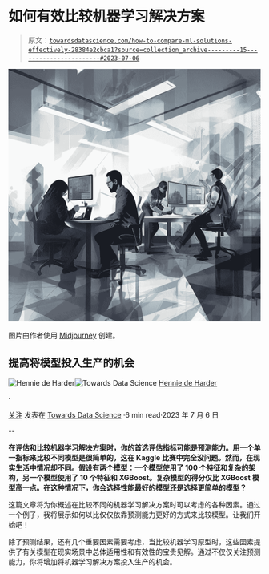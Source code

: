 # 如何有效比较机器学习解决方案

> 原文：[`towardsdatascience.com/how-to-compare-ml-solutions-effectively-28384e2cbca1?source=collection_archive---------15-----------------------#2023-07-06`](https://towardsdatascience.com/how-to-compare-ml-solutions-effectively-28384e2cbca1?source=collection_archive---------15-----------------------#2023-07-06)

![](img/f230bb52240a5717e53947dd913ed392.png)

图片由作者使用 [Midjourney](https://www.midjourney.com/app/) 创建。

## 提高将模型投入生产的机会

[](https://hennie-de-harder.medium.com/?source=post_page-----28384e2cbca1--------------------------------)![Hennie de Harder](https://hennie-de-harder.medium.com/?source=post_page-----28384e2cbca1--------------------------------)[](https://towardsdatascience.com/?source=post_page-----28384e2cbca1--------------------------------)![Towards Data Science](https://towardsdatascience.com/?source=post_page-----28384e2cbca1--------------------------------) [Hennie de Harder](https://hennie-de-harder.medium.com/?source=post_page-----28384e2cbca1--------------------------------)

·

[关注](https://medium.com/m/signin?actionUrl=https%3A%2F%2Fmedium.com%2F_%2Fsubscribe%2Fuser%2Ffb96be98b7b9&operation=register&redirect=https%3A%2F%2Ftowardsdatascience.com%2Fhow-to-compare-ml-solutions-effectively-28384e2cbca1&user=Hennie+de+Harder&userId=fb96be98b7b9&source=post_page-fb96be98b7b9----28384e2cbca1---------------------post_header-----------) 发表在 [Towards Data Science](https://towardsdatascience.com/?source=post_page-----28384e2cbca1--------------------------------) ·6 min read·2023 年 7 月 6 日[](https://medium.com/m/signin?actionUrl=https%3A%2F%2Fmedium.com%2F_%2Fvote%2Ftowards-data-science%2F28384e2cbca1&operation=register&redirect=https%3A%2F%2Ftowardsdatascience.com%2Fhow-to-compare-ml-solutions-effectively-28384e2cbca1&user=Hennie+de+Harder&userId=fb96be98b7b9&source=-----28384e2cbca1---------------------clap_footer-----------)

--

[](https://medium.com/m/signin?actionUrl=https%3A%2F%2Fmedium.com%2F_%2Fbookmark%2Fp%2F28384e2cbca1&operation=register&redirect=https%3A%2F%2Ftowardsdatascience.com%2Fhow-to-compare-ml-solutions-effectively-28384e2cbca1&source=-----28384e2cbca1---------------------bookmark_footer-----------)

**在评估和比较机器学习解决方案时，你的首选评估指标可能是预测能力。用一个单一指标来比较不同模型是很简单的，这在 Kaggle 比赛中完全没问题。然而，在现实生活中情况却不同。假设有两个模型：一个模型使用了 100 个特征和复杂的架构，另一个模型使用了 10 个特征和 XGBoost。复杂模型的得分仅比 XGBoost 模型高一点。在这种情况下，你会选择性能最好的模型还是选择更简单的模型？**

这篇文章将为你概述在比较不同的机器学习解决方案时可以考虑的各种因素。通过一个例子，我将展示如何以比仅仅依靠预测能力更好的方式来比较模型。让我们开始吧！

除了预测结果，还有几个重要因素需要考虑，当比较机器学习原型时，这些因素提供了有关模型在现实场景中总体适用性和有效性的宝贵见解。通过不仅仅关注预测能力，你将增加将机器学习解决方案投入生产的机会。
